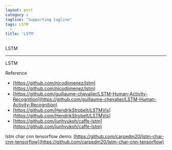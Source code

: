 ```yaml
---
layout: post
category :
tagline: "Supporting tagline"
tags: LSTM
  -
title: 'LSTM'
---
```

LSTM

---


<!--more-->

LSTM

Reference

 + [https://github.com/nicodjimenez/lstm](https://github.com/nicodjimenez/lstm)
 + [https://github.com/guillaume-chevalier/LSTM-Human-Activity-Recognition](https://github.com/guillaume-chevalier/LSTM-Human-Activity-Recognition)
 + [https://github.com/HendrikStrobelt/LSTMVis](https://github.com/HendrikStrobelt/LSTMVis)
 + [https://github.com/junhyukoh/caffe-lstm](https://github.com/junhyukoh/caffe-lstm)

lstm char cnn tensorflow demo:
[https://github.com/carpedm20/lstm-char-cnn-tensorflow](https://github.com/carpedm20/lstm-char-cnn-tensorflow)
